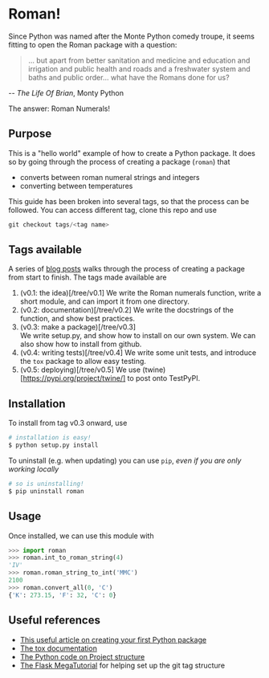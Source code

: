 # Roman!

Since Python was named after the Monte Python comedy troupe, it seems fitting to open the Roman package with a question:

> ... but apart from better sanitation and medicine and education and irrigation and public health and roads and a freshwater system and baths and public order... what have the Romans done for us?

  -- _The Life Of Brian_, Monty Python

The answer: Roman Numerals!

## Purpose

This is a "hello world" example of how to create a Python package. It does so by going through the process of creating a package (`roman`) that
- converts between roman numeral strings and integers
- converting between temperatures

This guide has been broken into several tags, so that the process can be followed. You can access different tag, clone this repo and use
```python
git checkout tags/<tag name>
```

## Tags available

A series of [blog posts](https://kiwidamien.github.io/making-a-python-package.html) walks through the process of creating a package from start to finish. The tags made available are

1. (v0.1: the idea)[/tree/v0.1] 
  We write the Roman numerals function, write a short module, and can import it from one directory.
2. (v0.2: documentation)[/tree/v0.2]
  We write the docstrings of the function, and show best practices.
3. (v0.3: make a package)[/tree/v0.3]  
  We write setup.py, and show how to install on our own system. We can also show how to install from github. 
4. (v0.4: writing tests)[/tree/v0.4]
  We write some unit tests, and introduce the `tox` package to allow easy testing.
5. (v0.5: deploying)[/tree/v0.5]
  We use (twine)[https://pypi.org/project/twine/] to post onto TestPyPI. 

## Installation

To install from tag v0.3 onward, use
```bash
# installation is easy!
$ python setup.py install
```
 
To uninstall (e.g. when updating) you can use `pip`, _even if you are only working locally_
```bash
# so is uninstalling!
$ pip uninstall roman
```

## Usage

Once installed, we can use this module with
```python
>>> import roman
>>> roman.int_to_roman_string(4)
'IV'
>>> roman.roman_string_to_int('MMC')
2100
>>> roman.convert_all(0, 'C')
{'K': 273.15, 'F': 32, 'C': 0}
```

## Useful references

- [This useful article on creating your first Python package](https://medium.com/38th-street-studios/creating-your-first-python-package-181c5e31f3f8)
- [The tox documentation](https://tox.readthedocs.io/en/latest/)
- [The Python code on Project structure](https://docs.python-guide.org/writing/structure/)
- [The Flask MegaTutorial](https://blog.miguelgrinberg.com/post/the-flask-mega-tutorial-part-i-hello-world) for helping set up the git tag structure
